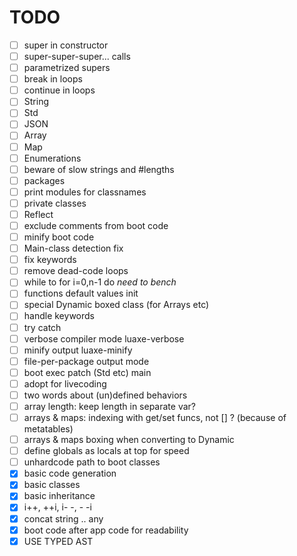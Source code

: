 TODO
=====

- [ ] super in constructor
- [ ] super-super-super... calls
- [ ] parametrized supers
- [ ] break in loops
- [ ] continue in loops
- [ ] String
- [ ] Std
- [ ] JSON
- [ ] Array
- [ ] Map
- [ ] Enumerations
- [ ] beware of slow strings and #lengths
- [ ] packages
- [ ] print modules for classnames
- [ ] private classes
- [ ] Reflect
- [ ] exclude comments from boot code
- [ ] minify boot code
- [ ] Main-class detection fix
- [ ] fix keywords
- [ ] remove dead-code loops
- [ ] while to for i=0,n-1 do *need to bench*
- [ ] functions default values init
- [ ] special Dynamic boxed class (for Arrays etc)
- [ ] handle keywords
- [ ] try catch
- [ ] verbose compiler mode luaxe-verbose
- [ ] minify output luaxe-minify
- [ ] file-per-package output mode
- [ ] boot exec patch (Std etc) main
- [ ] adopt for livecoding
- [ ] two words about (un)defined behaviors
- [ ] array length: keep length in separate var?
- [ ] arrays & maps: indexing with get/set funcs, not [] ? (because of metatables)
- [ ] arrays & maps boxing when converting to Dynamic
- [ ] define globals as locals at top for speed
- [ ] unhardcode path to boot classes
- [x] basic code generation
- [x] basic classes
- [x] basic inheritance
- [x] i++, ++i, i- -, - -i
- [x] concat string .. any
- [x] boot code after app code for readability
- [x] USE TYPED AST
